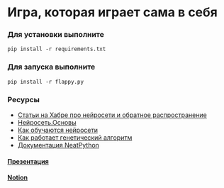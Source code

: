 # Игра, которая играет сама в себя

### Для установки выполните
```shell
pip install -r requirements.txt
```

### Для запуска выполните
```shell
pip install -r flappy.py
```

### Ресурсы
- [Статьи на Хабре про нейросети и обратное распространение](https://habr.com/ru/users/Arnis71/)
- [Нейросеть.Основы](https://www.youtube.com/watch?v=kxXHYCVrnxk&ab_channel=MyGap)
- [Как обучаются нейросети](https://www.youtube.com/watch?v=c89HzsRI0Sg&ab_channel=MyGap)
- [Как работает генетический алгоритм](https://habr.com/ru/post/498914/)
- [Документация NeatPython](https://neat-python.readthedocs.io/en/latest/)

#### [Презентация](https://www.canva.com/design/DAE7useQ_I4/fJLOrddvbiIaNO1_ZNH0cg/view?utm_content=DAE7useQ_I4&utm_campaign=designshare&utm_medium=link2&utm_source=sharebutton)
#### [Notion](https://zavulon.notion.site/Flappy-AI-a93ffe41b4a64207b0d00da26cb173e0)